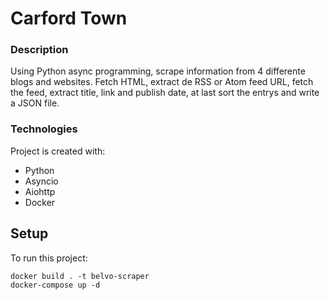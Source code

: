 # Carford Town

### Description
Using Python async programming, scrape information from 4 differente blogs and websites.
Fetch HTML, extract de RSS or Atom feed URL, fetch the feed, extract title, link and publish date, at last sort the entrys and write a JSON file.

### Technologies
Project is created with:
* Python
* Asyncio
* Aiohttp
* Docker

## Setup
To run this project:

```
docker build . -t belvo-scraper 
docker-compose up -d 
```
